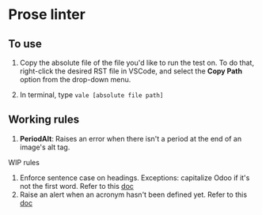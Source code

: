 # Prose linter

## To use
1. Copy the absolute file of the file you'd like to run the test on. To do that, right-click   the
   desired RST file in VSCode, and select the **Copy Path** option from the drop-down menu.

2. In terminal, type `vale [absolute file path]`

## Working rules
1. **PeriodAlt**: Raises an error when there isn't a period at the end of an image's alt tag.

WIP rules
1. Enforce sentence case on headings. Exceptions: capitalize Odoo if it's not the first word. Refer to this [doc](https://vale.sh/docs/topics/styles/#capitalization)
2. Raise an alert when an acronym hasn't been defined yet. Refer to this [doc](https://vale.sh/docs/topics/styles/#conditional)
